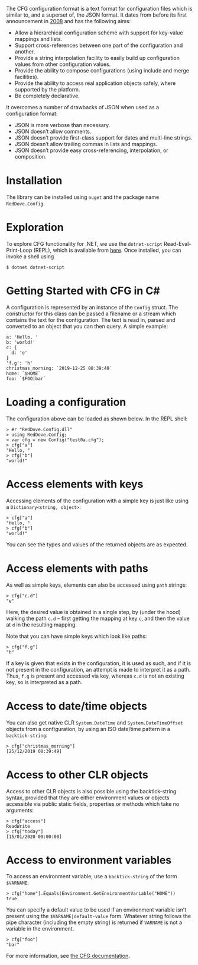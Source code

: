 The CFG configuration format is a text format for configuration files which is similar to, and a superset of, the JSON format. It dates from before its first announcement in [2008](https://wiki.python.org/moin/HierConfig) and has the following aims:

* Allow a hierarchical configuration scheme with support for key-value mappings and lists.
* Support cross-references between one part of the configuration and another.
* Provide a string interpolation facility to easily build up configuration values from other configuration values.
* Provide the ability to compose configurations (using include and merge facilities).
* Provide the ability to access real application objects safely, where supported by the platform.
* Be completely declarative.

It overcomes a number of drawbacks of JSON when used as a configuration format:

* JSON is more verbose than necessary.
* JSON doesn’t allow comments.
* JSON doesn’t provide first-class support for dates and multi-line strings.
* JSON doesn’t allow trailing commas in lists and mappings.
* JSON doesn’t provide easy cross-referencing, interpolation, or composition.

Installation
============
The library can be installed using `nuget` and the package name `RedDove.Config`.

Exploration
============
To explore CFG functionality for .NET, we use the `dotnet-script` Read-Eval-Print-Loop (REPL), which is available from [here](https://github.com/filipw/dotnet-script). Once installed, you can invoke a shell using
```
$ dotnet dotnet-script
```

Getting Started with CFG in C#
==============================
A configuration is represented by an instance of the `Config` struct. The constructor for this class can be passed a filename or a stream which contains the text for the configuration. The text is read in, parsed and converted to an object that you can then query. A simple example:

```
a: 'Hello, '
b: 'world!'
c: {
  d: 'e'
}
'f.g': 'h'
christmas_morning: `2019-12-25 08:39:49`
home: `$HOME`
foo: `$FOO|bar`
```

Loading a configuration
=======================
The configuration above can be loaded as shown below. In the REPL shell:

```
> #r "RedDove.Config.dll"
> using RedDove.Config;
> var cfg = new Config("test0a.cfg");
> cfg["a"]
"Hello, "
> cfg["b"]
"world!"
```

Access elements with keys
=========================
Accessing elements of the configuration with a simple key is just like using a `Dictionary<string, object>`:

```
> cfg["a"]
"Hello, "
> cfg["b"]
"world!"
```
You can see the types and values of the returned objects are as expected.

Access elements with paths
==========================
As well as simple keys, elements  can also be accessed using `path` strings:
```
> cfg["c.d"]
"e"
```
Here, the desired value is obtained in a single step, by (under the hood) walking the path `c.d` – first getting the mapping at key `c`, and then the value at `d` in the resulting mapping.

Note that you can have simple keys which look like paths:
```
> cfg["f.g"]
"h"
```
If a key is given that exists in the configuration, it is used as such, and if it is not present in the configuration, an attempt is made to interpret it as a path. Thus, `f.g` is present and accessed via key, whereas `c.d` is not an existing key, so is interpreted as a path.

Access to date/time objects
===========================
You can also get native CLR `System.DateTime` and `System.DateTimeOffset` objects from a configuration, by using an ISO date/time pattern in a `backtick-string`:
```
> cfg["christmas_morning"]
[25/12/2019 08:39:49]
```

Access to other CLR objects
===========================
Access to other CLR objects is also possible using the backtick-string syntax, provided that they are either environment values or objects accessible via public static fields, properties or methods which take no arguments:
```
> cfg["access"]
ReadWrite
> cfg["today"]
[15/01/2020 00:00:00]
```

Access to environment variables
===============================

To access an environment variable, use a `backtick-string` of the form `$VARNAME`:
```
> cfg["home"].Equals(Environment.GetEnvironmentVariable("HOME"))
true
```
You can specify a default value to be used if an environment variable isn’t present using the `$VARNAME|default-value` form. Whatever string follows the pipe character (including the empty string) is returned if `VARNAME` is not a variable in the environment.
```
> cfg["foo"]
"bar"
```
For more information, see [the CFG documentation](https://docs.red-dove.com/cfg/index.html).
